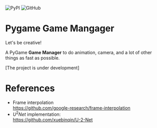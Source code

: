 ![PyPI](https://img.shields.io/pypi/v/game-manager?color=%233775A9&label=pypi%20package&style=plastic)
![GitHub](https://img.shields.io/github/license/mmaleki92/GameMananger?style=plastic)

# Pygame Game Mangager

Let's be creative!

A PyGame **Game Manager** to do animation, camera, and a lot of other things as fast as possible.

[The project is under development]

# References
- Frame interpolation </br>
https://github.com/google-research/frame-interpolation 
- $U^2 Net$ implementation: </br>
https://github.com/xuebinqin/U-2-Net

